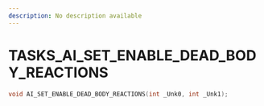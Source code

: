 ```yaml
---
description: No description available 
---
```


# TASKS\_AI_SET_ENABLE_DEAD_BODY_REACTIONS

```cpp
void AI_SET_ENABLE_DEAD_BODY_REACTIONS(int _Unk0, int _Unk1);
```
